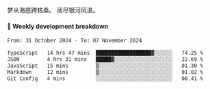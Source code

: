 梦从海底跨枯桑。
阅尽银河风浪。


#### 📝 Weekly development breakdown

<!--START_SECTION:waka-->

```txt
From: 31 October 2024 - To: 07 November 2024

TypeScript   14 hrs 47 mins  ██████████████████▓░░░░░░   74.25 %
JSON         4 hrs 31 mins   █████▓░░░░░░░░░░░░░░░░░░░   22.69 %
JavaScript   15 mins         ▒░░░░░░░░░░░░░░░░░░░░░░░░   01.30 %
Markdown     12 mins         ▒░░░░░░░░░░░░░░░░░░░░░░░░   01.02 %
Git Config   4 mins          ░░░░░░░░░░░░░░░░░░░░░░░░░   00.41 %
```

<!--END_SECTION:waka-->



